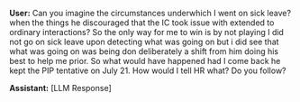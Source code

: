 **User:**
Can you imagine the circumstances underwhich I went on sick leave? when the things he discouraged that the IC took issue with extended to ordinary interactions? So the only way for me to win is by not playing I did not go on sick leave upon detecting what was going on but i did see that what was going on was being don deliberately a shift from him doing his best to help me prior. So what would have happened had I come back he kept the PIP tentative on July 21. How would I tell HR what? Do you follow?

**Assistant:**
[LLM Response]

